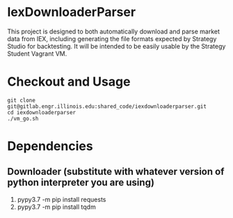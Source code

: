 # IexDownloaderParser

This project is designed to both automatically download and parse market data from IEX, including generating the file formats expected by Strategy Studio for backtesting. It will be intended to be easily usable by the Strategy Student Vagrant VM.

# Checkout and Usage

```
git clone git@gitlab.engr.illinois.edu:shared_code/iexdownloaderparser.git
cd iexdownloaderparser
./vm_go.sh
```



# Dependencies

## Downloader (substitute with whatever version of python interpreter you are using)
1. pypy3.7 -m pip install requests
2. pypy3.7 -m pip install tqdm


